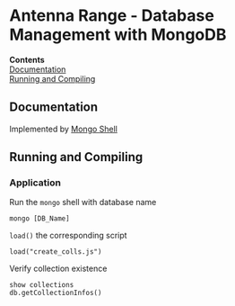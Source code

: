 # Antenna Range - Database Management with MongoDB

**Contents**<br>
[Documentation](#documentation)<br>
[Running and Compiling](#running-and-compiling)<br>

## Documentation
Implemented by [Mongo Shell](https://docs.mongodb.com/manual/tutorial/write-scripts-for-the-mongo-shell/)

## Running and Compiling
### Application
Run the `mongo` shell with database name<br>
```
mongo [DB_Name]
```

`load()` the corresponding script<br>
```
load("create_colls.js")
```

Verify collection existence<br>
```
show collections
db.getCollectionInfos()
```
